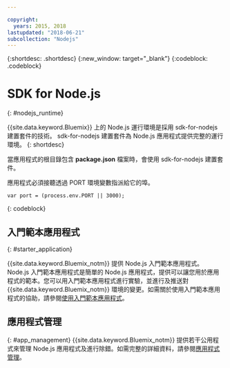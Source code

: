 ```yaml
---

copyright:
  years: 2015, 2018
lastupdated: "2018-06-21"
subcollection: "Nodejs"
---
```


{:shortdesc: .shortdesc}
{:new_window: target="_blank"}
{:codeblock: .codeblock}


# SDK for Node.js
{: #nodejs_runtime}

{{site.data.keyword.Bluemix}} 上的 Node.js 運行環境是採用 sdk-for-nodejs 建置套件的技術。
sdk-for-nodejs 建置套件為 Node.js 應用程式提供完整的運行環境。
{: shortdesc}

當應用程式的根目錄包含 **package.json** 檔案時，會使用 sdk-for-nodejs 建置套件。

應用程式必須接聽透過 PORT 環境變數指派給它的埠。
```
var port = (process.env.PORT || 3000);
```
{: codeblock}

## 入門範本應用程式
{: #starter_application}

{{site.data.keyword.Bluemix_notm}} 提供 Node.js 入門範本應用程式。Node.js 入門範本應用程式是簡單的 Node.js 應用程式，提供可以讓您用於應用程式的範本。您可以用入門範本應用程式進行實驗，並進行及推送對 {{site.data.keyword.Bluemix_notm}} 環境的變更。如需關於使用入門範本應用程式的協助，請參閱[使用入門範本應用程式](/docs/runtimes-common/starter_app_usage.html)。

## 應用程式管理
{: #app_management}
{{site.data.keyword.Bluemix_notm}} 提供若干公用程式來管理 Node.js 應用程式及進行除錯。如需完整的詳細資料，請參閱[應用程式管理](/docs/runtimes-common/app_mng.html)。
